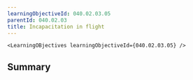 ```yaml
---
learningObjectiveId: 040.02.03.05
parentId: 040.02.03
title: Incapacitation in flight
---
```


```tsx eval
<LearningOBjectives learningObjectiveId={040.02.03.05} />
```

## Summary
